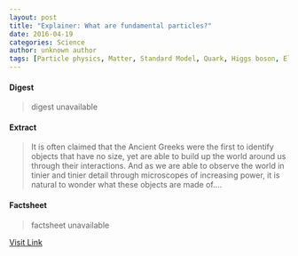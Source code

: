 ```yaml
---
layout: post
title: "Explainer: What are fundamental particles?"
date: 2016-04-19
categories: Science
author: unknown author
tags: [Particle physics, Matter, Standard Model, Quark, Higgs boson, Elementary particle, Antimatter, Universe, Electron, Neutron, Fermion, Proton, Lepton, Antiparticle, Annihilation, W and Z bosons, Neutrino, Physics, Electric charge, Positron, Physical sciences, Subatomic particles, Quantum mechanics, Nuclear physics, Nature, Physical bodies, Quantum field theory, Physical universe, Mechanics, Theoretical physics, Featured]
---
```



#### Digest
>digest unavailable

#### Extract
>It is often claimed that the Ancient Greeks were the first to identify objects that have no size, yet are able to build up the world around us through their interactions. And as we are able to observe the world in tinier and tinier detail through microscopes of increasing power, it is natural to wonder what these objects are made of....

#### Factsheet
>factsheet unavailable

[Visit Link](http://phys.org/news346058299.html)


